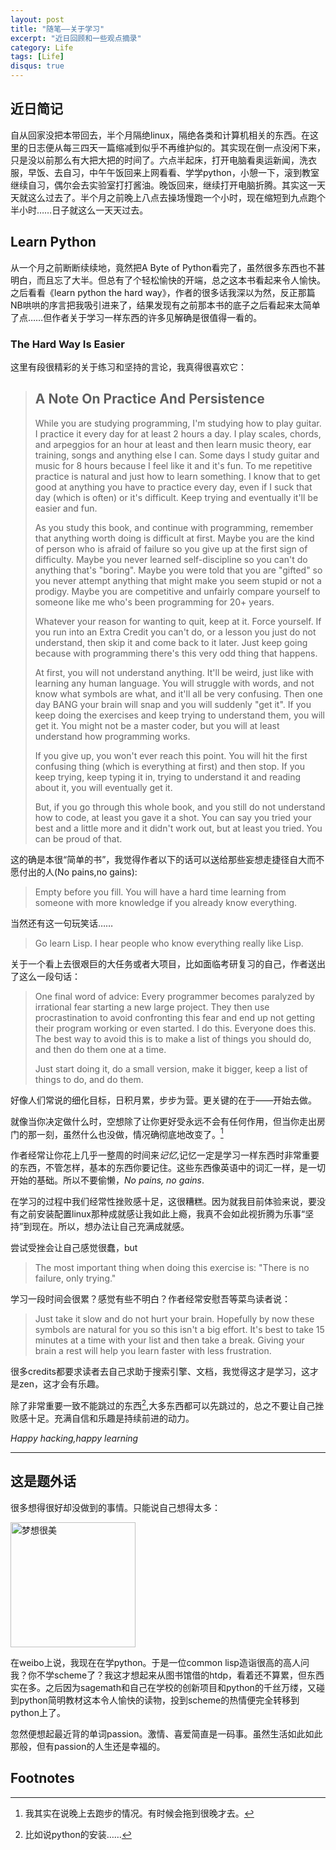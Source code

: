 ```yaml
---
layout: post
title: "随笔——关于学习"
excerpt: "近日回顾和一些观点摘录"
category: Life
tags: [Life]
disqus: true
---
```



## 近日简记

自从回家没把本带回去，半个月隔绝linux，隔绝各类和计算机相关的东西。在这里的日志便从每三四天一篇缩减到似乎不再维护似的。其实现在倒一点没闲下来，只是没以前那么有大把大把的时间了。六点半起床，打开电脑看奥运新闻，洗衣服，早饭、去自习，中午午饭回来上网看看、学学python，小憩一下，滚到教室继续自习，偶尔会去实验室打打酱油。晚饭回来，继续打开电脑折腾。其实这一天天就这么过去了。半个月之前晚上八点去操场慢跑一个小时，现在缩短到九点跑个半小时……日子就这么一天天过去。

## Learn Python

从一个月之前断断续续地，竟然把A Byte of Python看完了，虽然很多东西也不甚明白，而且忘了大半。但总有了个轻松愉快的开端，总之这本书看起来令人愉快。之后看看《learn python the hard way》，作者的很多话我深以为然，反正那篇NB哄哄的序言把我吸引进来了，结果发现有之前那本书的底子之后看起来太简单了点……但作者关于学习一样东西的许多见解确是很值得一看的。

### The Hard Way Is Easier

这里有段很精彩的关于练习和坚持的言论，我真得很喜欢它：

> ## A Note On Practice And Persistence
> While you are studying programming, I'm studying how to play guitar. I practice it every day for at least 2 hours a day. I play scales, chords, and arpeggios for an hour at least and then learn music theory, ear training, songs and anything else I can. Some days I study guitar and music for 8 hours because I feel like it and it's fun. To me repetitive practice is natural and just how to learn something. I know that to get good at anything you have to practice every day, even if I suck that day (which is often) or it's difficult. Keep trying and eventually it'll be easier and fun.
>
> As you study this book, and continue with programming, remember that anything worth doing is difficult at first. Maybe you are the kind of person who is afraid of failure so you give up at the first sign of difficulty. Maybe you never learned self-discipline so you can't do anything that's "boring". Maybe you were told that you are "gifted" so you never attempt anything that might make you seem stupid or not a prodigy. Maybe you are competitive and unfairly compare yourself to someone like me who's been programming for 20+ years.
>
> Whatever your reason for wanting to quit, keep at it. Force yourself. If you run into an Extra Credit you can't do, or a lesson you just do not understand, then skip it and come back to it later. Just keep going because with programming there's this very odd thing that happens.
>
> At first, you will not understand anything. It'll be weird, just like with learning any human language. You will struggle with words, and not know what symbols are what, and it'll all be very confusing. Then one day BANG your brain will snap and you will suddenly "get it". If you keep doing the exercises and keep trying to understand them, you will get it. You might not be a master coder, but you will at least understand how programming works.
>
> If you give up, you won't ever reach this point. You will hit the first confusing thing (which is everything at first) and then stop. If you keep trying, keep typing it in, trying to understand it and reading about it, you will eventually get it.
>
> But, if you go through this whole book, and you still do not understand how to code, at least you gave it a shot. You can say you tried your best and a little more and it didn't work out, but at least you tried. You can be proud of that.

这的确是本很“简单的书”，我觉得作者以下的话可以送给那些妄想走捷径自大而不愿付出的人(No pains,no gains):

> Empty before you fill. You will have a hard time learning from someone with more knowledge if you already know everything.

当然还有这一句玩笑话……

> Go learn Lisp. I hear people who know everything really like Lisp.

关于一个看上去很艰巨的大任务或者大项目，比如面临考研复习的自己，作者送出了这么一段句话：

> One final word of advice: Every programmer becomes paralyzed by irrational fear starting a new large project. They then use procrastination to avoid confronting this fear and end up not getting their program working or even started. I do this. Everyone does this. The best way to avoid this is to make a list of things you should do, and then do them one at a time.
>
> Just start doing it, do a small version, make it bigger, keep a list of things to do, and do them.

好像人们常说的细化目标，日积月累，步步为营。更关键的在于——开始去做。

就像当你决定做什么时，空想除了让你更好受永远不会有任何作用，但当你走出房门的那一刻，虽然什么也没做，情况确彻底地改变了。[^1]

作者经常让你花上几乎一整周的时间来*记忆*,记忆一定是学习一样东西时非常重要的东西，不管怎样，基本的东西你要记住。这些东西像英语中的词汇一样，是一切开始的基础。所以不要偷懒，*No pains, no gains*.

在学习的过程中我们经常性挫败感十足，这很糟糕。因为就我目前体验来说，要没有之前安装配置linux那种成就感让我如此上瘾，我真不会如此视折腾为乐事“坚持”到现在。所以，想办法让自己充满成就感。

尝试受挫会让自己感觉很蠢，but

> The most important thing when doing this exercise is: "There is no failure, only trying."

学习一段时间会很累？感觉有些不明白？作者经常安慰吾等菜鸟读者说：

> Just take it slow and do not hurt your brain. Hopefully by now these symbols are natural for you so this isn't a big effort. It's best to take 15 minutes at a time with your list and then take a break. Giving your brain a rest will help you learn faster with less frustration.

很多credits都要求读者去自己求助于搜索引擎、文档，我觉得这才是学习，这才是zen，这才会有乐趣。

除了非常重要一致不能跳过的东西[^2],大多东西都可以先跳过的，总之不要让自己挫败感十足。充满自信和乐趣是持续前进的动力。

_Happy hacking,happy learning_

****

## 这是题外话

很多想得很好却没做到的事情。只能说自己想得太多：

<img src="http://fmn.rrimg.com/fmn065/20120811/2210/p_large_KvH1_63ff00004f3c1263.jpg"  hight="400" width="200" alt="梦想很美" />

在weibo上说，我现在在学python。于是一位common lisp造诣很高的高人问我？你不学scheme了？我这才想起来从图书馆借的htdp，看着还不算累，但东西实在多。之后因为sagemath和自己在学校的创新项目和python的千丝万缕，又碰到python简明教材这本令人愉快的读物，投到scheme的热情便完全转移到python上了。

忽然便想起最近背的单词passion。激情、喜爱简直是一码事。虽然生活如此如此那般，但有passion的人生还是幸福的。

## Footnotes

[^1]: 我其实在说晚上去跑步的情况。有时候会拖到很晚才去。
[^2]: 比如说python的安装……




